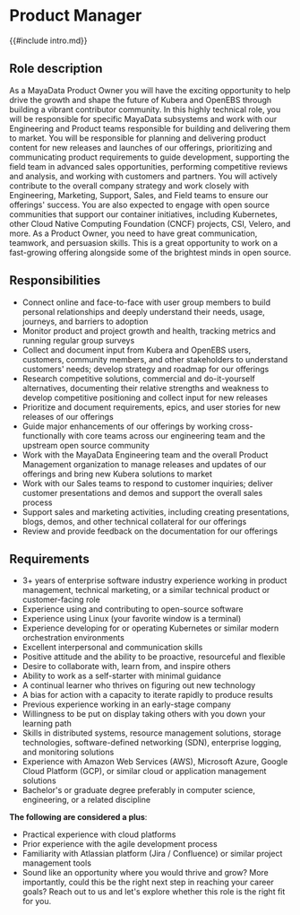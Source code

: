 # Product Manager

{{#include intro.md}}

## Role description
As a MayaData Product Owner you will have the exciting opportunity to help drive the growth and shape the future of Kubera and OpenEBS through building a vibrant contributor community. In this highly technical role, you will be responsible for specific MayaData subsystems and work with our Engineering and Product teams responsible for building and delivering them to market. You will be responsible for planning and delivering product content for new releases and launches of our offerings, prioritizing and communicating product requirements to guide development, supporting the field team in advanced sales opportunities, performing competitive reviews and analysis, and working with customers and partners. You will actively contribute to the overall company strategy and work closely with Engineering, Marketing, Support, Sales, and Field teams to ensure our offerings' success. You are also expected to engage with open source communities that support our container initiatives, including Kubernetes, other Cloud Native Computing Foundation (CNCF) projects, CSI, Velero, and more. As a Product Owner, you need to have great communication, teamwork, and persuasion skills. This is a great opportunity to work on a fast-growing offering alongside some of the brightest minds in open source. 

## Responsibilities
* Connect online and face-to-face with user group members to build personal relationships and deeply understand their needs, usage, journeys, and barriers to adoption
* Monitor product and project growth and health, tracking metrics and running regular group surveys
* Collect and document input from Kubera and OpenEBS users, customers, community members, and other stakeholders to understand customers' needs; develop strategy and roadmap for our offerings
* Research competitive solutions, commercial and do-it-yourself alternatives, documenting their relative strengths and weakness to develop competitive positioning and collect input for new releases
* Prioritize and document requirements, epics, and user stories for new releases of our offerings
* Guide major enhancements of our offerings by working cross-functionally with core teams across our engineering team and the upstream open source community
* Work with the MayaData Engineering team and the overall Product Management organization to manage releases and updates of our offerings and bring new Kubera solutions to market
* Work with our Sales teams to respond to customer inquiries; deliver customer presentations and demos and support the overall sales process
* Support sales and marketing activities, including creating presentations, blogs, demos, and other technical collateral for our offerings
* Review and provide feedback on the documentation for our offerings

## Requirements
* 3+ years of enterprise software industry experience working in product management, technical marketing, or a similar technical product or customer-facing role
* Experience using and contributing to open-source software
* Experience using Linux (your favorite window is a terminal)
* Experience developing for or operating Kubernetes or similar modern orchestration environments
* Excellent interpersonal and communication skills
* Positive attitude and the ability to be proactive, resourceful and flexible
* Desire to collaborate with, learn from, and inspire others
* Ability to work as a self-starter with minimal guidance
* A continual learner who thrives on figuring out new technology
* A bias for action with a capacity to iterate rapidly to produce results
* Previous experience working in an early-stage company
* Willingness to be put on display taking others with you down your learning path
* Skills in distributed systems, resource management solutions, storage technologies, software-defined networking (SDN), enterprise logging, and monitoring solutions
* Experience with Amazon Web Services (AWS), Microsoft Azure, Google Cloud Platform (GCP), or similar cloud or application management solutions
* Bachelor's or graduate degree preferably in computer science, engineering, or a related discipline

**The following are considered a plus**:
* Practical experience with cloud platforms
* Prior experience with the agile development process
* Familiarity with Atlassian platform (Jira / Confluence) or similar project management tools
* Sound like an opportunity where you would thrive and grow? More importantly, could this be the right next step in reaching your career goals? Reach out to us and let's explore whether this role is the right fit for you.
